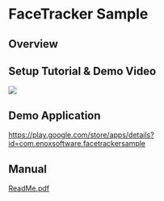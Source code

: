 FaceTracker Sample
====================

Overview
-----


Setup Tutorial & Demo Video
-----
[![](http://img.youtube.com/vi/u5aDbn5nRbY/0.jpg)](https://www.youtube.com/watch?v=u5aDbn5nRbY)

Demo Application
-----
<https://play.google.com/store/apps/details?id=com.enoxsoftware.facetrackersample>

Manual
-----
[ReadMe.pdf](ReadMe.pdf)



